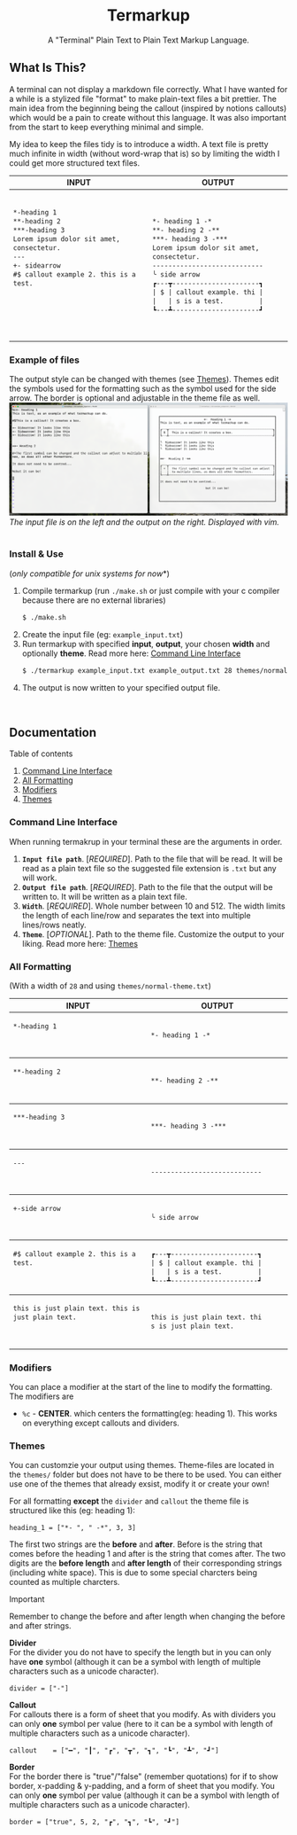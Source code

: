 <h1 align="center">
Termarkup
</h1>
<p align="center">
A "Terminal" Plain Text to Plain Text Markup Language.
</p>

## What Is This?
A terminal can not display a markdown file correctly. What I have wanted for a while is a stylized file "format" to make plain-text files a bit prettier. The main idea from the beginning being the callout (inspired by notions callouts) which would be a pain to create without this language. It was also important from the start to keep everything minimal and simple.

My idea to keep the files tidy is to introduce a width. A text file is pretty much infinite in width (without word-wrap that is) so by limiting the width I could get more structured text files.
   
  
<center>
<table>
  <thead>
    <tr>
      <th width="500px"> INPUT</th>
      <th width="500px">OUTPUT</th>
    </tr>
  </thead>
  <tbody>
  <tr width="600px">
<td>
<pre>
<code>
*-heading 1
**-heading 2
***-heading 3
Lorem ipsum dolor sit amet, consectetur.
---
+- sidearrow
#$ callout example 2. this is a test.
 <br>
 <br>
</code>
</pre>
</td>
<td>
<pre>
<code>
*- heading 1 -*
**- heading 2 -**
***- heading 3 -***
Lorem ipsum dolor sit amet, 
consectetur.
----------------------------
╰ side arrow
┏---┳----------------------┓
| $ | callout example. thi |
|   | s is a test.         | 
┗---┻----------------------┛
</code>
</pre>
</td>
</tr>
  </tbody>
</table>
</center>

### Example of files
The output style can be changed with themes (see [Themes](#themes)). Themes edit the symbols used for the formatting such as the symbol used for the side arrow. The border is optional and adjustable in the theme file as well.
![screenshot of skrot-nav from 2025-02-07](docs/images/example1.png?raw=true)
<i>The input file is on the left and the output on the right. Displayed with vim.</i>
</br>
</br>

### Install & Use
(*only compatible for unix systems for now**)
1. Compile termarkup (run `./make.sh` or just compile with your c compiler because there are no external libraries)
   ```bash
   $ ./make.sh
   ```
2. Create the input file (eg: `example_input.txt`)
3. Run termarkup with specified **input**, **output**, your chosen **width** and optionally **theme**. Read more here: [Command Line Interface](#command-line-interface)
   ```bash
   $ ./termarkup example_input.txt example_output.txt 28 themes/normal-theme.txt
   ```
4. The output is now written to your specified output file.
</br>

## Documentation
Table of contents
1. [Command Line Interface](#command-line-interface)
2. [All Formatting](#all-formatting)
3. [Modifiers](#modifiers)	
4. [Themes](#themes)	

### Command Line Interface
When running termakrup in your terminal these are the arguments in order.
1. **`Input file path`**. [_REQUIRED_]. Path to the file that will be read. It will be read as a plain text file so the suggested file extension is `.txt` but any will work.
2. **`Output file path`**. [_REQUIRED_]. Path to the file that the output will be written to. It will be written as a plain text file.
3. **`Width`**. [_REQUIRED_]. Whole number between 10 and 512. The width limits the length of each line/row and separates the text into multiple lines/rows neatly.
4. **`Theme`**. [_OPTIONAL_]. Path to the theme file. Customize the output to your liking. Read more here: [Themes](#themes)	

### All Formatting
(With a width of `28` and using `themes/normal-theme.txt`)
<table><thead><tr>
      <th width="500px"> INPUT</th>
      <th width="500px">OUTPUT</th>
    </tr></thead>
<tbody><tr width="600px"><td><pre>
<code>*-heading 1
<br><br></code></pre></td>
<td><pre>
<code>*- heading 1 -*
</code></pre></td></tr></tbody>

<tbody><tr width="600px"><td><pre>
<code>**-heading 2
<br><br></code></pre></td>
<td><pre>
<code>**- heading 2 -**
</code></pre></td></tr></tbody>

<tbody><tr width="600px"><td><pre>
<code>***-heading 3
<br><br></code></pre></td>
<td><pre>
<code>***- heading 3 -***
</code></pre></td></tr></tbody>

<tbody><tr width="600px"><td><pre>
<code>---
<br><br></code></pre></td>
<td><pre>
<code>----------------------------
</code></pre></td></tr></tbody>

<tbody><tr width="600px"><td><pre>
<code>+-side arrow
<br><br></code></pre></td>
<td><pre>
<code>╰ side arrow
</code></pre></td></tr></tbody>

<tbody><tr width="600px"><td><pre>
<code>#$ callout example 2. this is a test.
<br><br></code></pre></td>
<td><pre>
<code>┏---┳----------------------┓
| $ | callout example. thi |
|   | s is a test.         | 
┗---┻----------------------┛
</code></pre></td></tr></tbody>

<tbody><tr width="600px"><td><pre>
<code>this is just plain text. this is just plain text.
<br><br></code></pre></td>
<td><pre>
<code>this is just plain text. thi
s is just plain text.
</code></pre></td></tr></tbody>
</table>


### Modifiers
You can place a modifier at the start of the line to modify the formatting. The modifiers are 
 - `%c` - **CENTER**. which centers the formatting(eg: heading 1). This works on everything except callouts and dividers.

### Themes
You can customzie your output using themes. Theme-files are located in the `themes/` folder but does not have to be there to be used. You can either use one of the themes that already exsist, modify it or create your own! 

For all formatting **except** the `divider` and `callout` the theme file is structured like this (eg: heading 1):
```
heading_1 = ["*- ", " -*", 3, 3]
```
The first two strings are the **before** and **after**. Before is the string that comes before the heading 1 and after is the string that comes after. The two digits are the **before length** and **after length** of their corresponding strings (including white space). This is due to some special charcters being counted as multiple charcters. 
> [!IMPORTANT]  
> Remember to change the before and after length when changing the before and after strings.

**Divider**</br>
For the divider you do not have to specify the length but in you can only have **one** symbol (although it can be a symbol with length of multiple characters such as a unicode character).
```
divider = ["-"]
```

**Callout**</br>
For callouts there is a form of sheet that you modify. As with dividers you can only **one** symbol per value (here to it can be a symbol with length of multiple characters such as a unicode character).
```
callout    = ["━", "┃", "┏", "┳", "┓", "┗", "┻", "┛"]
```

**Border**</br>
For the border there is "true"/"false" (remember quotations) for if to show border, x-padding & y-padding, and a form of sheet that you modify. You can only **one** symbol per value (although it can be a symbol with length of multiple characters such as a unicode character).
```
border = ["true", 5, 2, "┏", "┓", "┗", "┛"]
```
